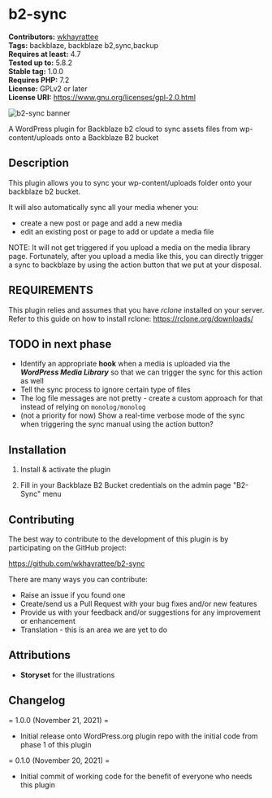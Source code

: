 # b2-sync #
**Contributors:** [wkhayrattee](https://profiles.wordpress.org/wkhayrattee/)  
**Tags:** backblaze, backblaze b2,sync,backup  
**Requires at least:** 4.7  
**Tested up to:** 5.8.2  
**Stable tag:** 1.0.0  
**Requires PHP:** 7.2  
**License:** GPLv2 or later  
**License URI:** https://www.gnu.org/licenses/gpl-2.0.html  

![b2-sync banner](https://ik.imagekit.io/wkhayrattee/b2sync/banner-1544x500_Hd3BLN-Sz8.png?updatedAt=1638126306180)

A WordPress plugin for Backblaze b2 cloud to sync assets files from wp-content/uploads onto a Backblaze B2 bucket

## Description ##

This plugin allows you to sync your wp-content/uploads folder onto your backblaze b2 bucket.

It will also automatically sync all your media whener you:
- create a new post or page and add a new media
- edit an existing post or page to add or update a media file

NOTE:
It will not get triggered if you upload a media on the media library page.
Fortunately, after you upload a media like this, you can directly trigger a sync to backblaze by using the action button that we put at your disposal.

## REQUIREMENTS ##

This plugin relies and assumes that you have *rclone* installed on your server.
Refer to this guide on how to install rclone: https://rclone.org/downloads/

## TODO in next phase ##

- Identify an appropriate **hook** when a media is uploaded via the ***WordPress Media Library*** so that we can trigger the sync for this action as well
- Tell the sync process to ignore certain type of files
- The log file messages are not pretty - create a custom approach for that instead of relying on `monolog/monolog`
- (not a priority for now) Show a real-time verbose mode of the sync when triggering the sync manual using the action button?

## Installation ##

1) Install & activate the plugin

2) Fill in your Backblaze B2 Bucket credentials on the admin page "B2-Sync" menu


## Contributing ##

The best way to contribute to the development of this plugin is by participating on the GitHub project:

https://github.com/wkhayrattee/b2-sync

There are many ways you can contribute:

* Raise an issue if you found one
* Create/send us a Pull Request with your bug fixes and/or new features
* Provide us with your feedback and/or suggestions for any improvement or enhancement
* Translation - this is an area we are yet to do

## Attributions ##
* **Storyset** for the illustrations

## Changelog ##

= 1.0.0 (November 21, 2021) =
* Initial release onto WordPress.org plugin repo with the initial code from phase 1 of this plugin

= 0.1.0 (November 20, 2021) =
* Initial commit of working code for the benefit of everyone who needs this plugin

